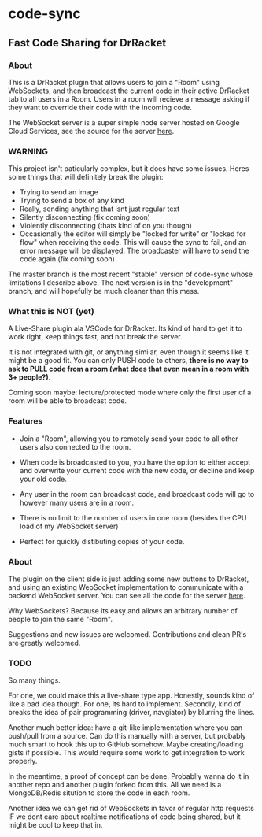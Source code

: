 # code-sync

## Fast Code Sharing for DrRacket

### About

This is a DrRacket plugin that allows users to join a "Room" using WebSockets, and then broadcast the current code in their active DrRacket tab to all users in a Room. Users in a room will recieve a message asking if they want to override their code with the incoming code.

The WebSocket server is a super simple node server hosted on Google Cloud Services, see the source for the server [here](https://github.com/rymaju/code-sync-server/blob/master/app.js).

### WARNING

This project isn't paticularly complex, but it does have some issues. Heres some things that will definitely break the plugin:

- Trying to send an image
- Trying to send a box of any kind
- Really, sending anything that isnt just regular text
- Silently disconnecting (fix coming soon)
- Violently disconnecting (thats kind of on you though)
- Occasionally the editor will simply be "locked for write" or "locked for flow" when receiving the code. This will cause the sync to fail, and an error message will be displayed. The broadcaster will have to send the code again (fix coming soon)

The master branch is the most recent "stable" version of code-sync whose limitations I describe above. The next version is in the "development" branch, and will hopefully be much cleaner than this mess.


### What this is NOT (yet)

A Live-Share plugin ala VSCode for DrRacket. Its kind of hard to get it to work right, keep things fast, and not break the server.

It is not integrated with git, or anything similar, even though it seems like it might be a good fit. You can only PUSH code to others, **there is no way to ask to PULL code from a room (what does that even mean in a room with 3+ people?)**.

Coming soon maybe: lecture/protected mode where only the first user of a room will be able to broadcast code.

### Features

- Join a "Room", allowing you to remotely send your code to all other users also connected to the room.

- When code is broadcasted to you, you have the option to either accept and overwrite your current code with the new code, or decline and keep your old code.

- Any user in the room can broadcast code, and broadcast code will go to however many users are in a room.

- There is no limit to the number of users in one room (besides the CPU load of my WebSocket server)

- Perfect for quickly distibuting copies of your code.

### About

The plugin on the client side is just adding some new buttons to DrRacket, and using an existing WebSocket implementation to communicate with a backend WebSocket server. You can see all the code for the server [here](https://github.com/rymaju/code-sync-server).

Why WebSockets? Because its easy and allows an arbitrary number of people to join the same "Room".

Suggestions and new issues are welcomed. Contributions and clean PR's are greatly welcomed.

### TODO

So many things.

For one, we could make this a live-share type app. Honestly, sounds kind of like a bad idea though. For one, its hard to implement. Secondly, kind of breaks the idea of pair programming (driver, navgiator) by blurring the lines.

Another much better idea: have a git-like implementation where you can push/pull from a source. Can do this manually with a server, but probably much smart to hook this up to GitHub somehow. Maybe creating/loading gists if possible. This would require some work to get integration to work properly.

In the meantime, a proof of concept can be done. Probablly wanna do it in another repo and another plugin forked from this. All we need is a MongoDB/Redis sitution to store the code in each room.

Another idea we can get rid of WebSockets in favor of regular http requests IF we dont care about realtime notifications of code being shared, but it might be cool to keep that in.
